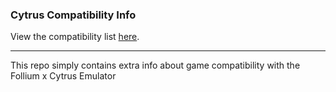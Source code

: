 ### Cytrus Compatibility Info
View the compatibility list [here](https://docs.google.com/spreadsheets/d/1h7sqouF_AG3ElwoTI2Xo55PTUlWxVHK0c3KyqPZRowA/edit?usp=sharing).

---
This repo simply contains extra info about game compatibility with the Follium x Cytrus Emulator
